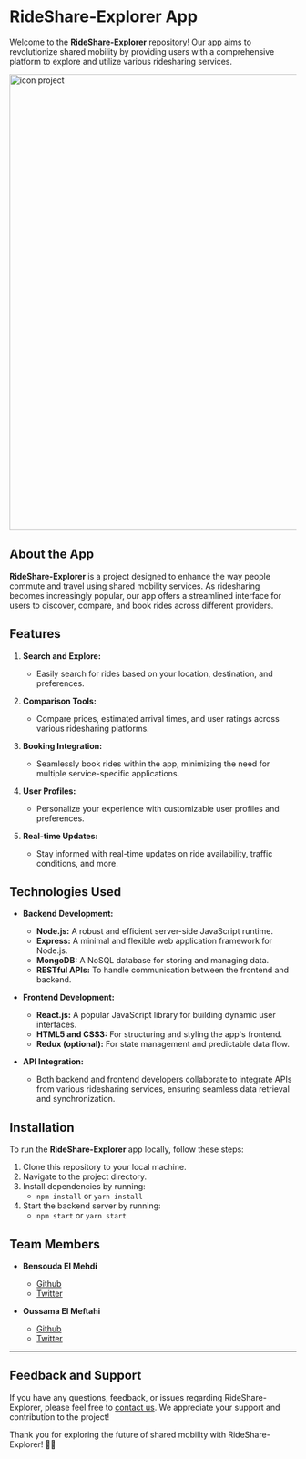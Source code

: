 # RideShare-Explorer App

Welcome to the **RideShare-Explorer** repository! Our app aims to revolutionize shared mobility by providing users with a comprehensive platform to explore and utilize various ridesharing services.

<img width="801" alt="icon project" src="https://github.com/osmmf/RideShare-Explorer/assets/132353765/d31ecb98-ea15-4540-bb74-1361f66f0aff">

## About the App

**RideShare-Explorer** is a project designed to enhance the way people commute and travel using shared mobility services. As ridesharing becomes increasingly popular, our app offers a streamlined interface for users to discover, compare, and book rides across different providers.

## Features

1. **Search and Explore:**
   - Easily search for rides based on your location, destination, and preferences.

2. **Comparison Tools:**
   - Compare prices, estimated arrival times, and user ratings across various ridesharing platforms.

3. **Booking Integration:**
   - Seamlessly book rides within the app, minimizing the need for multiple service-specific applications.

4. **User Profiles:**
   - Personalize your experience with customizable user profiles and preferences.

5. **Real-time Updates:**
   - Stay informed with real-time updates on ride availability, traffic conditions, and more.

## Technologies Used

- **Backend Development:**
  - **Node.js:** A robust and efficient server-side JavaScript runtime.
  - **Express:** A minimal and flexible web application framework for Node.js.
  - **MongoDB:** A NoSQL database for storing and managing data.
  - **RESTful APIs:** To handle communication between the frontend and backend.

- **Frontend Development:**
  - **React.js:** A popular JavaScript library for building dynamic user interfaces.
  - **HTML5 and CSS3:** For structuring and styling the app's frontend.
  - **Redux (optional):** For state management and predictable data flow.

- **API Integration:**
  - Both backend and frontend developers collaborate to integrate APIs from various ridesharing services, ensuring seamless data retrieval and synchronization.

## Installation

To run the **RideShare-Explorer** app locally, follow these steps:

1. Clone this repository to your local machine.
2. Navigate to the project directory.
3. Install dependencies by running:
   - `npm install` or `yarn install`
4. Start the backend server by running:
   - `npm start` or `yarn start`

## Team Members

- **Bensouda El Mehdi**
  - [Github](https://github.com/ElMehdi02)
  - [Twitter](https://twitter.com/el_bensouda)

- **Oussama El Meftahi**
  - [Github](https://github.com/osmmf)
  - [Twitter](https://twitter.com/osm_mf?s=21&t=t6R6FYFk_GNlVk904R-n3g)

---

## Feedback and Support
If you have any questions, feedback, or issues regarding RideShare-Explorer, please feel free to [contact us](mailto:contact@example.com). We appreciate your support and contribution to the project!

Thank you for exploring the future of shared mobility with RideShare-Explorer! 🚗🌟
